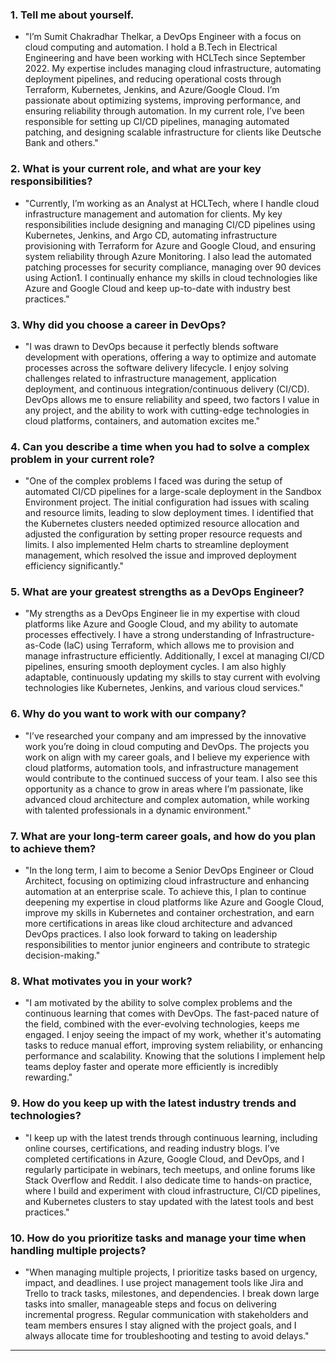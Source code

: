 ### 1. **Tell me about yourself.**
   - "I’m Sumit Chakradhar Thelkar, a DevOps Engineer with a focus on cloud computing and automation. I hold a B.Tech in Electrical Engineering and have been working with HCLTech since September 2022. My expertise includes managing cloud infrastructure, automating deployment pipelines, and reducing operational costs through Terraform, Kubernetes, Jenkins, and Azure/Google Cloud. I’m passionate about optimizing systems, improving performance, and ensuring reliability through automation. In my current role, I’ve been responsible for setting up CI/CD pipelines, managing automated patching, and designing scalable infrastructure for clients like Deutsche Bank and others."

### 2. **What is your current role, and what are your key responsibilities?**
   - "Currently, I’m working as an Analyst at HCLTech, where I handle cloud infrastructure management and automation for clients. My key responsibilities include designing and managing CI/CD pipelines using Kubernetes, Jenkins, and Argo CD, automating infrastructure provisioning with Terraform for Azure and Google Cloud, and ensuring system reliability through Azure Monitoring. I also lead the automated patching processes for security compliance, managing over 90 devices using Action1. I continually enhance my skills in cloud technologies like Azure and Google Cloud and keep up-to-date with industry best practices."

### 3. **Why did you choose a career in DevOps?**
   - "I was drawn to DevOps because it perfectly blends software development with operations, offering a way to optimize and automate processes across the software delivery lifecycle. I enjoy solving challenges related to infrastructure management, application deployment, and continuous integration/continuous delivery (CI/CD). DevOps allows me to ensure reliability and speed, two factors I value in any project, and the ability to work with cutting-edge technologies in cloud platforms, containers, and automation excites me."

### 4. **Can you describe a time when you had to solve a complex problem in your current role?**
   - "One of the complex problems I faced was during the setup of automated CI/CD pipelines for a large-scale deployment in the Sandbox Environment project. The initial configuration had issues with scaling and resource limits, leading to slow deployment times. I identified that the Kubernetes clusters needed optimized resource allocation and adjusted the configuration by setting proper resource requests and limits. I also implemented Helm charts to streamline deployment management, which resolved the issue and improved deployment efficiency significantly."

### 5. **What are your greatest strengths as a DevOps Engineer?**
   - "My strengths as a DevOps Engineer lie in my expertise with cloud platforms like Azure and Google Cloud, and my ability to automate processes effectively. I have a strong understanding of Infrastructure-as-Code (IaC) using Terraform, which allows me to provision and manage infrastructure efficiently. Additionally, I excel at managing CI/CD pipelines, ensuring smooth deployment cycles. I am also highly adaptable, continuously updating my skills to stay current with evolving technologies like Kubernetes, Jenkins, and various cloud services."

### 6. **Why do you want to work with our company?**
   - "I’ve researched your company and am impressed by the innovative work you’re doing in cloud computing and DevOps. The projects you work on align with my career goals, and I believe my experience with cloud platforms, automation tools, and infrastructure management would contribute to the continued success of your team. I also see this opportunity as a chance to grow in areas where I’m passionate, like advanced cloud architecture and complex automation, while working with talented professionals in a dynamic environment."

### 7. **What are your long-term career goals, and how do you plan to achieve them?**
   - "In the long term, I aim to become a Senior DevOps Engineer or Cloud Architect, focusing on optimizing cloud infrastructure and enhancing automation at an enterprise scale. To achieve this, I plan to continue deepening my expertise in cloud platforms like Azure and Google Cloud, improve my skills in Kubernetes and container orchestration, and earn more certifications in areas like cloud architecture and advanced DevOps practices. I also look forward to taking on leadership responsibilities to mentor junior engineers and contribute to strategic decision-making."

### 8. **What motivates you in your work?**
   - "I am motivated by the ability to solve complex problems and the continuous learning that comes with DevOps. The fast-paced nature of the field, combined with the ever-evolving technologies, keeps me engaged. I enjoy seeing the impact of my work, whether it's automating tasks to reduce manual effort, improving system reliability, or enhancing performance and scalability. Knowing that the solutions I implement help teams deploy faster and operate more efficiently is incredibly rewarding."

### 9. **How do you keep up with the latest industry trends and technologies?**
   - "I keep up with the latest trends through continuous learning, including online courses, certifications, and reading industry blogs. I’ve completed certifications in Azure, Google Cloud, and DevOps, and I regularly participate in webinars, tech meetups, and online forums like Stack Overflow and Reddit. I also dedicate time to hands-on practice, where I build and experiment with cloud infrastructure, CI/CD pipelines, and Kubernetes clusters to stay updated with the latest tools and best practices."

### 10. **How do you prioritize tasks and manage your time when handling multiple projects?**
   - "When managing multiple projects, I prioritize tasks based on urgency, impact, and deadlines. I use project management tools like Jira and Trello to track tasks, milestones, and dependencies. I break down large tasks into smaller, manageable steps and focus on delivering incremental progress. Regular communication with stakeholders and team members ensures I stay aligned with the project goals, and I always allocate time for troubleshooting and testing to avoid delays."

---